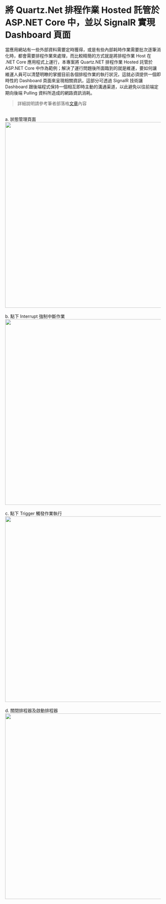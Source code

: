 # 將 Quartz.Net 排程作業 Hosted 託管於 ASP.NET Core 中，並以 SignalR 實現 Dashboard 頁面 #
當應用網站有一些外部資料需要定時獲得，或是有些內部耗時作業需要批次逐筆消化時，都會需要排程作業來處理，而比較精簡的方式就是將排程作業 Host 在 .NET Core 應用程式上運行，本專案將 Quartz.NET 排程作業 Hosted 託管於 ASP.NET Core 中作為範例；解決了運行問題後所面臨到的就是維運，要如何讓維運人員可以清楚明瞭的掌握目前各個排程作業的執行狀況，這就必須提供一個即時性的 Dashboard 頁面來呈現相關資訊，這部分可透過 SignalR 技術讓 Dashboard 跟後端程式保持一個相互即時主動的溝通渠道，以此避免以往前端定期向後端 Pulling 資料所造成的網路資訊消耗。

> 詳細說明請參考筆者部落格[文章](https://dotblogs.com.tw/wasichris/2020/12/16/172524 "將 Quartz.Net 排程作業 Hosted 託管於 ASP.NET Core 中，並以 SignalR 實現 Dashboard 頁面")內容


<br>
a. 狀態管理頁面

<img src="https://i.imgur.com/KOeWthp.gif" width="600"  /> 


<br>
<br>
b. 點下 Interrupt 強制中斷作業

<img src="https://i.imgur.com/caz6j4t.gif" width="600"  /> 

<br>
<br>
c. 點下 Trigger 觸發作業執行

<img src="https://i.imgur.com/c7tv9he.gif" width="600"  /> 

<br>
<br>
d. 關閉排程器及啟動排程器

<img src="https://i.imgur.com/0yoPaMq.gif" width="600"  /> 


